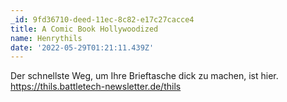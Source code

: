 ```yaml
---
_id: 9fd36710-deed-11ec-8c82-e17c27cacce4
title: A Comic Book Hollywoodized
name: Henrythils
date: '2022-05-29T01:21:11.439Z'
---
```

Der schnellste Weg, um Ihre Brieftasche dick zu machen, ist hier. https://thils.battletech-newsletter.de/thils
